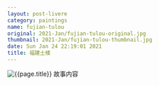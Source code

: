 ```yaml
---
layout: post-livere
category: paintings
name: fujian-tulou
original: 2021-Jan/fujian-tulou-original.jpg
thumbnail: 2021-Jan/fujian-tulou-thumbnail.jpg
date: Sun Jan 24 22:19:01 2021
title: 福建土楼
---
```


![{{page.title}}](/gallery/{{page.category}}/{{page.original}})
故事内容
